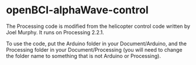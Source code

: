 # openBCI-alphaWave-control

The Processing code is modified from the helicopter control code written by Joel Murphy. It runs on Processing 2.2.1. 

To use the code, put the Arduino folder in your Document/Arduino, and the Processing folder in your Document/Processing (you will need to change the folder name to something that is not Arduino or Processing). 
